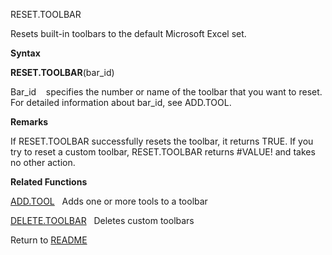 RESET.TOOLBAR

Resets built-in toolbars to the default Microsoft Excel set.

**Syntax**

**RESET.TOOLBAR**(bar\_id)

Bar\_id    specifies the number or name of the toolbar that you want to
reset. For detailed information about bar\_id, see ADD.TOOL.

**Remarks**

If RESET.TOOLBAR successfully resets the toolbar, it returns TRUE. If
you try to reset a custom toolbar, RESET.TOOLBAR returns \#VALUE\! and
takes no other action.

**Related Functions**

[ADD.TOOL](ADD.TOOL.md)   Adds one or more tools to a toolbar

[DELETE.TOOLBAR](DELETE.TOOLBAR.md)   Deletes custom toolbars



Return to [README](README.md)

